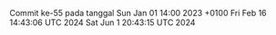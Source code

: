 Commit ke-55 pada tanggal Sun Jan 01 14:00 2023 +0100
Fri Feb 16 14:43:06 UTC 2024
Sat Jun  1 20:43:15 UTC 2024
